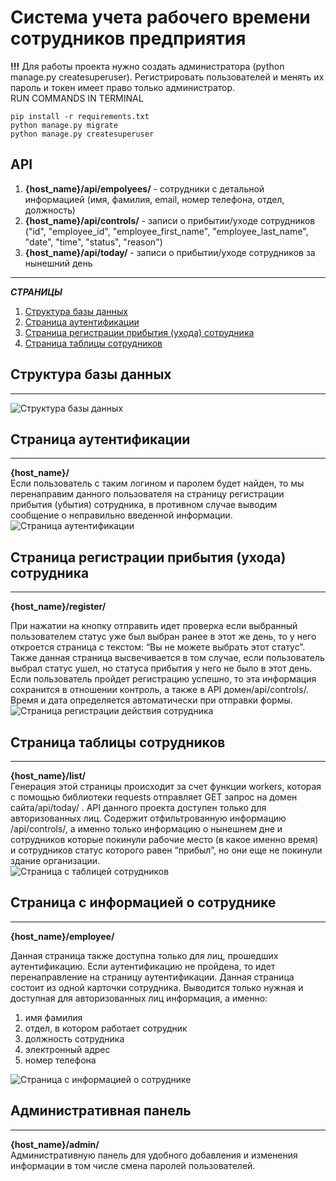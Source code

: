 # Система учета рабочего времени сотрудников предприятия
**!!!** Для работы проекта нужно создать администратора (python manage.py createsuperuser). Регистрировать пользователей и менять их пароль и токен имеет право только администратор.  
RUN COMMANDS IN TERMINAL
```
pip install -r requirements.txt  
python manage.py migrate  
python manage.py createsuperuser 
``` 
## API
1. **{host_name}/api/empolyees/** - сотрудники с детальной информацией (имя, фамилия, email, номер телефона, отдел, должность)
2. **{host_name}/api/controls/** - записи о прибытии/уходе сотрудников ("id", "employee_id", "employee_first_name", "employee_last_name", "date", "time", "status", "reason")
3. **{host_name}/api/today/** - записи о прибытии/уходе сотрудников за нынешний день  
***
***СТРАНИЦЫ*** 
1. [Структура базы данных](##-структура-базы-даныых)
2. [Страница аутентификации](##-страница-аутентификации)
3. [Страница регистрации прибытия (ухода) сотрудника](##-страница-регистрации-прибытия-(ухода)-сотрудника)
4. [Страница таблицы сотрудников](##-страница-таблицы-сотрудников)

## Структура базы данных 
***
![Структура базы данных](https://github.com/SamayaA/staff_attendance/blob/master/readme_media/db.png)

## Страница аутентификации
***
**{host_name}/**  
Если пользователь с таким логином и паролем будет найден, то мы перенаправим данного пользователя на страницу регистрации прибытия (убытия) сотрудника, в противном случае выводим сообщение о неправильно введенной информации.  
![Страница аутентификации](https://github.com/SamayaA/staff_attendance/blob/master/readme_media/authentication_page.png)

## Страница регистрации прибытия (ухода) сотрудника
***
**{host_name}/register/**

При нажатии на кнопку отправить идет проверка если выбранный пользователем статус уже был выбран ранее в этот же день, то у него откроется страница с текстом: “Вы не можете выбрать этот статус”. Также данная страница высвечивается  в том случае, если пользователь выбрал статус ушел, но статуса прибытия у него не было в этот день. Если пользователь пройдет регистрацию успешно, то эта информация сохранится в отношении контроль, а также в API домен/api/controls/. Время и дата определяется автоматически при отправки формы.  
![Страница регистрации действия сотрудника](https://github.com/SamayaA/staff_attendance/blob/master/readme_media/register_page.png)

## Страница таблицы сотрудников
***
**{host_name}/list/**  
Генерация этой страницы происходит за счет функции workers, которая с помощью библиотеки requests отправляет GET запрос на домен сайта/api/today/ . API данного проекта доступен только для авторизованных лиц.  Содержит отфильтрованную информацию /api/controls/, а именно только информацию о нынешнем дне и сотрудников которые покинули рабочие место (в какое именно время) и сотрудников статус которого равен “прибыл”, но они еще не покинули здание организации.  
![Страница c таблицей сотрудников](https://github.com/SamayaA/staff_attendance/blob/master/readme_media/staff_table_page.png)

## Страница с информацией о сотруднике
***
**{host_name}/employee/**  

Данная страница также доступна только для лиц, прошедших аутентификацию. Если аутентификацию не пройдена, то идет перенаправление на страницу аутентификации. Данная страница состоит из одной карточки сотрудника. Выводится только нужная и доступная для авторизованных лиц информация, а именно:  
1. имя фамилия
2. отдел, в котором работает сотрудник
3. должность сотрудника
4. электронный адрес
5. номер телефона

![Страница с информацией о сотруднике](https://github.com/SamayaA/staff_attendance/blob/master/readme_media/employee_page.png)

## Административная панель
***
**{host_name}/admin/**  
Административную панель для удобного добавления и изменения информации в том числе смена паролей пользователей.  
